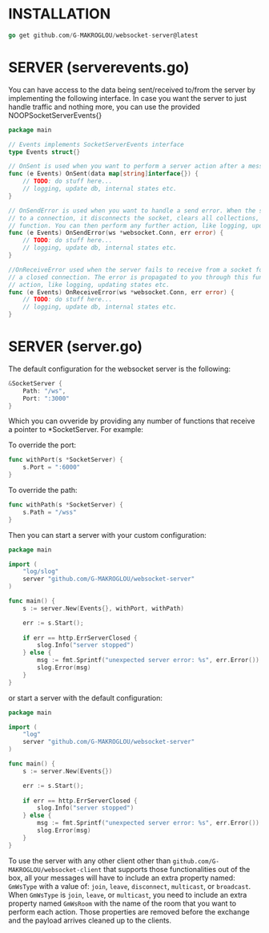 # INSTALLATION

```go
go get github.com/G-MAKROGLOU/websocket-server@latest
```


# SERVER (serverevents.go)

You can have access to the data being sent/received to/from the server by implementing the following interface.
In case you want the server to just handle traffic and nothing more, you can use the provided NOOPSocketServerEvents{}

```go
package main

// Events implements SocketServerEvents interface
type Events struct{}

// OnSent is used when you want to perform a server action after a message is sent
func (e Events) OnSent(data map[string]interface{}) {
	// TODO: do stuff here...
	// logging, update db, internal states etc.
}

// OnSendError is used when you want to handle a send error. When the server fails to send a message
// to a connection, it disconnects the socket, clears all collections, and propagates the error to you through this
// function. You can then perform any further action, like logging, updating states etc. 
func (e Events) OnSendError(ws *websocket.Conn, err error) {
	// TODO: do stuff here...
	// logging, update db, internal states etc.
}

//OnReceiveError used when the server fails to receive from a socket for any other reason other
// a closed connection. The error is propagated to you through this function and you can perform any further
// action, like logging, updating states etc.
func (e Events) OnReceiveError(ws *websocket.Conn, err error) {
	// TODO: do stuff here...
	// logging, update db, internal states etc.
} 
```

# SERVER (server.go)

The default configuration for the websocket server is the following:

```go
&SocketServer {
    Path: "/ws",
    Port: ":3000"
}

```

Which you can ovveride by providing any number of functions that receive a pointer to *SocketServer. For example:

To override the port:

```go
func withPort(s *SocketServer) {
    s.Port = ":6000"
}

```

To override the path:

```go
func withPath(s *SocketServer) {
    s.Path = "/wss"
}

```


Then you can start a server with your custom configuration:

```go
package main

import (
    "log/slog"
    server "github.com/G-MAKROGLOU/websocket-server"
)

func main() {
	s := server.New(Events{}, withPort, withPath)

	err := s.Start();
		
	if err == http.ErrServerClosed {
		slog.Info("server stopped")
	} else {
		msg := fmt.Sprintf("unexpected server error: %s", err.Error())
		slog.Error(msg)
	}
}

```

or start a server with the default configuration:

```go
package main

import (
    "log"
    server "github.com/G-MAKROGLOU/websocket-server"
)

func main() {
    s := server.New(Events{})

	err := s.Start();
		
	if err == http.ErrServerClosed {
		slog.Info("server stopped")
	} else {
		msg := fmt.Sprintf("unexpected server error: %s", err.Error())
		slog.Error(msg)
	}
}
```

To use the server with any other client other than
```github.com/G-MAKROGLOU/websocket-client``` that supports those functionalities out of the box, all your messages will have to
include an extra property named: ```GmWsType``` with a value of: ```join```, ```leave```, ```disconnect```, ```multicast```, or ```broadcast```.
When ```GmWsType``` is ```join```, ```leave```, or ```multicast```, you need to include an extra property named ```GmWsRoom``` with the name of the room
that you want to perform each action. Those properties are removed before the exchange and the payload arrives cleaned up to the clients.
